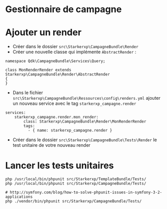# Gestionnaire de campagne


# Ajouter un render

* Créer dans le dossier `src\Starkerxp\CampagneBundle\Render`
* Créer une nouvelle classe qui implémente `AbstractRender` :
```
namespace Qdk\CampagneBundle\Services\Query;

class MonRenderRender extends Starkerxp\CampagneBundle\Render\AbstractRender
{
}
```

* Dans le fichier `src\Starkerxp\CampagneBundle\Ressources\config\renders.yml` ajouter un nouveau service avec le tag `starkerxp_campagne.render`
```
services:
    starkerxp_campagne.render.mon_render:
        class: Starkerxp\CampagneBundle\Render\MonRenderRender
        tags:
          - { name: starkerxp_campagne.render }
```
* Créer dans le dossier `src\Starkerxp\CampagneBundle\Tests\Render` le test unitaire de votre nouveau render


# Lancer les tests unitaires

```
php /usr/local/bin/phpunit src/Starkerxp/TemplateBundle/Tests/
php /usr/local/bin/phpunit src/Starkerxp/CampagneBundle/Tests/

# http://symfony.com/blog/how-to-solve-phpunit-issues-in-symfony-3-2-applications
php ./vendor/bin/phpunit src/Starkerxp/CampagneBundle/Tests/
```
